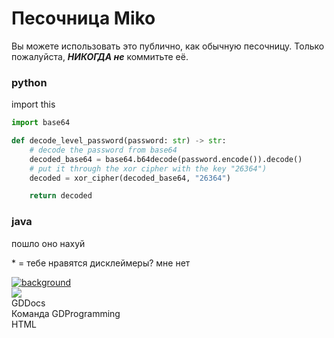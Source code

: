 # Песочница Miko

Вы можете использовать это публично, как обычную песочницу. Только пожалуйста, ***НИКОГДА не*** коммитьте её.

<!-- tabs:start -->

### **python**

import this

```py
import base64

def decode_level_password(password: str) -> str:
    # decode the password from base64
    decoded_base64 = base64.b64decode(password.encode()).decode()
    # put it through the xor cipher with the key "26364")
    decoded = xor_cipher(decoded_base64, "26364")

    return decoded
```

### **java**

пошло оно нахуй

<!-- tabs:end -->

\* = тебе нравятся дисклеймеры? мне нет

<div class="projects_card">
    <a href="$" class="project_card_background-container">         
        <img class="project_card-background" src="https://pbs.twimg.com/media/ESu_msLVAAAT_qn?format=jpg&name=large" alt="background">
        <div class="project_card-background-overlay"></div>
    </a>
    <div class="projects_card-card">
        <div class="projects_card_content projects_card_content-details">
            <div class="projects_card_logo">
                <img class="projects_card_logo-image" src="https://raw.githubusercontent.com/gd-programming/gddocs/master/assets/gddocs-icon.png">
            </div>
            <div class="projects_card_details">
                <div class="projects_card_title">
                    <div class="u-ellipsis-overflow">
                       GDDocs
                    </div>
                </div>
                <div class="projects_card_authors">
                <div class="u-ellipsis-overflow">
                        Команда GDProgramming
                    </div>
                </div>
            </div>
        </div>
        <div class="projects_card_content projects_card_content-stats">
            <div class="projects_card_stats">
                <div class="projects_card_language-icon-container">
                    <div class="projects_card_language-icon projects_card_language-icon--html"></div>
                </div>
                <div class="projects_card_language-message u-ellipsis-overflow">HTML</div>
            </div>
        </div>
    </div>
</div>